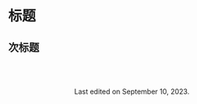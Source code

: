 # 标题

## 次标题





<!-- 末尾 -->
<br>
<br>
<br>

<center>
Last edited on September 10, 2023.
</center>

<br>
<br>